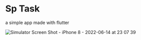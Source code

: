 # Sp Task 

a simple app made with flutter


![Simulator Screen Shot - iPhone 8 - 2022-06-14 at 23 07 39](https://user-images.githubusercontent.com/56641192/173699930-42d811ae-eb8a-4d37-b788-23a0d9d1fe67.png)
